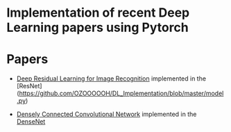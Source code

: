 # Implementation of recent Deep Learning papers using Pytorch

# Papers

- [Deep Residual Learning for Image Recognition](https://arxiv.org/abs/1512.03385) implemented in the [ResNet]
(https://github.com/OZOOOOOH/DL_Implementation/blob/master/model.py)

- [Densely Connected Convolutional Network](http://arxiv.org/abs/1608.06993) implemented in the [DenseNet](https://github.com/OZOOOOOH/DL_Implementation/blob/master/densenet_implementation.py)
